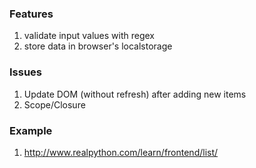 ### Features

1. validate input values with regex
1. store data in browser's localstorage

### Issues

1. Update DOM (without refresh) after adding new items
1. Scope/Closure

### Example

1. http://www.realpython.com/learn/frontend/list/


